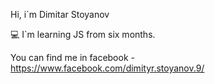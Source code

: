 Hi, i`m Dimitar Stoyanov

💻 I`m learning JS from six months.


You can find me in facebook - https://www.facebook.com/dimityr.stoyanov.9/


